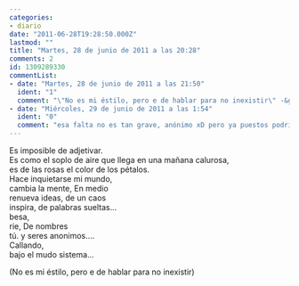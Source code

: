 ```yaml
---
categories:
- diario
date: "2011-06-28T19:28:50.000Z"
lastmod: ""
title: "Martes, 28 de junio de 2011 a las 20:28"
comments: 2
id: 1309289330
commentList:
- date: "Martes, 28 de junio de 2011 a las 21:50"
  ident: "1"
  comment: "\"No es mi éstilo, pero e de hablar para no inexistir\" -&gt; pero He de hablar\n\nNo es con afán de resultar molesto, simplemente informo"
- date: "Miércoles, 29 de junio de 2011 a las 1:54"
  ident: "0"
  comment: "esa falta no es tan grave, anónimo xD pero ya puestos podríamos decir que falta un acento en \'\'anónimos\'\' \n\ncreo que eso de que te corrijan las faltas debe resultar molesto, imaginemos que publico una entrada simplemente con la idea de compartir mis ideas y tal, para que la gente no se fije  en la idea expresada sino en las faltas... claro que si publico una entrada al menos procuraré que no haya faltas. Yo mientras no vea un ti acentuado, todo bien xD"
---
```


Es imposible de adjetivar.  
    Es como el soplo de aire que llega en una mañana calurosa,  
    es de las rosas el color de los pétalos.  
     Hace inquietarse mi mundo,  
     cambia la mente,                                                                                          En medio  
      renueva ideas,                                                                                                     de un caos  
       inspira,                                                                                                                         de palabras sueltas...  
        besa,                                                                                                                    
         rie,                                                                                         De nombres  
          tú.                                                                                      y seres anonimos....  
                                         Callando,  
                                            bajo el mudo sistema...  
  
(No es mi éstilo, pero e de hablar para no inexistir)